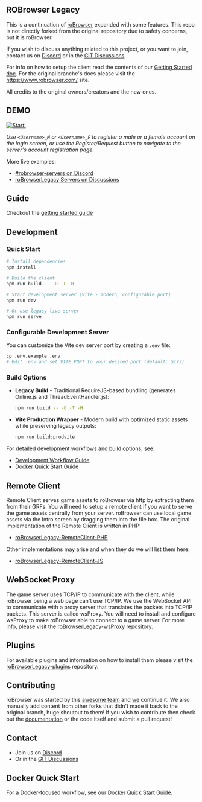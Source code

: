 ## ROBrowser Legacy
This is a continuation of [roBrowser](https://www.robrowser.com/) expanded with some features. This repo is not directly forked from the original repository due to safety concerns, but it is roBrowser.

If you wish to discuss anything related to this project, or you want to join, contact us on [Discord](https://discord.gg/8JdHwM4Kqm) or in the [GIT Discussions](https://github.com/MrAntares/roBrowserLegacy/discussions)

For info on how to setup the client read the contents of our [Getting Started doc](https://github.com/MrAntares/roBrowserLegacy/blob/master/doc/README.md). For the original branche's docs please visit the https://www.robrowser.com/ site.

All credits to the original owners/creators and the new ones.

## DEMO

[![Start!](https://github.com/MrAntares/roBrowserLegacy/raw/master/src/UI/Components/Intro/images/play.png "Start Demo")](https://mrantares.github.io/roBrowserLegacy/applications/browser-examples/demo.html)

_Use `<Username>_M` or `<Username>_F` to register a male or a female account on the login screen, or use the Register/Request button to navigate to the server's account registration page._

More live examples:
* [#robrowser-servers on Discord](https://discord.gg/MFtJj9n5Hr)
* [roBrowserLegacy Servers on Discussions](https://github.com/MrAntares/roBrowserLegacy/discussions/categories/robrowserlegacy-servers)

## Guide
Checkout the [getting started guide](doc/README.md)

## Development

### Quick Start

```bash
# Install dependencies
npm install

# Build the client
npm run build -- -O -T -H

# Start development server (Vite - modern, configurable port)
npm run dev

# Or use legacy live-server
npm run serve
```

### Configurable Development Server

You can customize the Vite dev server port by creating a `.env` file:

```bash
cp .env.example .env
# Edit .env and set VITE_PORT to your desired port (default: 5173)
```

### Build Options

- **Legacy Build** - Traditional RequireJS-based bundling (generates Online.js and ThreadEventHandler.js):
  ```bash
  npm run build -- -O -T -H
  ```

- **Vite Production Wrapper** - Modern build with optimized static assets while preserving legacy outputs:
  ```bash
  npm run build:prodvite
  ```

For detailed development workflows and build options, see:
- [Development Workflow Guide](docs/DEV-WORKFLOW.md)
- [Docker Quick Start Guide](docs/DOCKER-QUICKSTART.md)

## Remote Client
Remote Client serves game assets to roBrowser via http by extracting them from their GRFs. You will need to setup a remote client if you want to serve the game assets centrally from your server. roBrowser can use local game assets via the Intro screen by dragging them into the file box. The original implementation of the Remote Client is written in PHP:
- [roBrowserLegacy-RemoteClient-PHP](https://github.com/MrAntares/roBrowserLegacy-RemoteClient-PHP)

Other implementations may arise and when they do we will list them here:
- [roBrowserLegacy-RemoteClient-JS](https://github.com/FranciscoWallison/roBrowserLegacy-RemoteClient-JS)

## WebSocket Proxy
The game server uses TCP/IP to communicate with the client, while roBrowser being a web page can't use TCP/IP. We use the WebSocket API to communicate with a proxy server that translates the packets into TCP/IP packets. This server is called wsProxy. You will need to install and configure wsProxy to make roBrowser able to connect to a game server. For more info, please visit the [roBrowserLegacy-wsProxy](https://github.com/MrAntares/roBrowserLegacy-wsProxy) repository.

## Plugins
For available plugins and information on how to install them please visit the [roBrowserLegacy-plugins](https://github.com/MrAntares/roBrowserLegacy-plugins) repository.

## Contributing

roBrowser was started by this [awesome team](https://github.com/vthibault/roBrowser/graphs/contributors) and [we](https://github.com/MrAntares/roBrowserLegacy/graphs/contributors) continue it. We also manually add content from other forks that didn't made it back to the original branch, huge shoutout to them! If you wish to contribute then check out the [documentation](http://www.robrowser.com/getting-started#API) or the code itself and submit a pull request!

## Contact

* Join us on [Discord](https://discord.gg/8JdHwM4Kqm)
* Or in the [GIT Discussions](https://github.com/MrAntares/roBrowserLegacy/discussions)

## Docker Quick Start

For a Docker-focused workflow, see our [Docker Quick Start Guide](docs/DOCKER-QUICKSTART.md).
